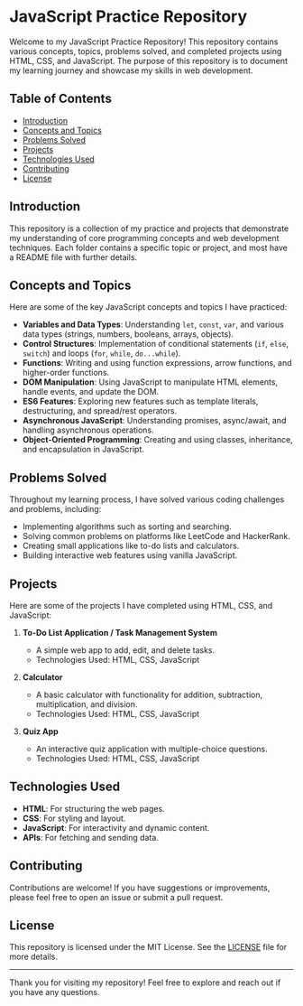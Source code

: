 # JavaScript Practice Repository

Welcome to my JavaScript Practice Repository! This repository contains various concepts, topics, problems solved, and completed projects using HTML, CSS, and JavaScript. The purpose of this repository is to document my learning journey and showcase my skills in web development.

## Table of Contents

- [Introduction](#introduction)
- [Concepts and Topics](#concepts-and-topics)
- [Problems Solved](#problems-solved)
- [Projects](#projects)
- [Technologies Used](#technologies-used)
- [Contributing](#contributing)
- [License](#license)

## Introduction

This repository is a collection of my practice and projects that demonstrate my understanding of core programming concepts and web development techniques. Each folder contains a specific topic or project, and most have a README file with further details.

## Concepts and Topics

Here are some of the key JavaScript concepts and topics I have practiced:

- **Variables and Data Types**: Understanding `let`, `const`, `var`, and various data types (strings, numbers, booleans, arrays, objects).
- **Control Structures**: Implementation of conditional statements (`if`, `else`, `switch`) and loops (`for`, `while`, `do...while`).
- **Functions**: Writing and using function expressions, arrow functions, and higher-order functions.
- **DOM Manipulation**: Using JavaScript to manipulate HTML elements, handle events, and update the DOM.
- **ES6 Features**: Exploring new features such as template literals, destructuring, and spread/rest operators.
- **Asynchronous JavaScript**: Understanding promises, async/await, and handling asynchronous operations.
- **Object-Oriented Programming**: Creating and using classes, inheritance, and encapsulation in JavaScript.

## Problems Solved

Throughout my learning process, I have solved various coding challenges and problems, including:

- Implementing algorithms such as sorting and searching.
- Solving common problems on platforms like LeetCode and HackerRank.
- Creating small applications like to-do lists and calculators.
- Building interactive web features using vanilla JavaScript.

## Projects

Here are some of the projects I have completed using HTML, CSS, and JavaScript:

1. **To-Do List Application / Task Management System**
   - A simple web app to add, edit, and delete tasks.
   - Technologies Used: HTML, CSS, JavaScript

2. **Calculator**
   - A basic calculator with functionality for addition, subtraction, multiplication, and division.
   - Technologies Used: HTML, CSS, JavaScript

3. **Quiz App**
   - An interactive quiz application with multiple-choice questions.
   - Technologies Used: HTML, CSS, JavaScript

## Technologies Used

- **HTML**: For structuring the web pages.
- **CSS**: For styling and layout.
- **JavaScript**: For interactivity and dynamic content.
- **APIs**: For fetching and sending data.

## Contributing

Contributions are welcome! If you have suggestions or improvements, please feel free to open an issue or submit a pull request.

## License

This repository is licensed under the MIT License. See the [LICENSE](LICENSE) file for more details.

---

Thank you for visiting my repository! Feel free to explore and reach out if you have any questions.
